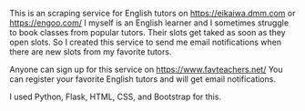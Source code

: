This is an scraping service for English tutors on https://eikaiwa.dmm.com or https://engoo.com/
I myself is an English learner and I sometimes struggle to book classes from popular tutors.
Their slots get taked as soon as they open slots.
So I created this service to send me email notifications when there are new slots from my favorite tutors.

Anyone can sign up for this service on https://www.favteachers.net/
You can register your favorite English tutors and will get email notifications.

I used Python, Flask, HTML, CSS, and Bootstrap for this.

